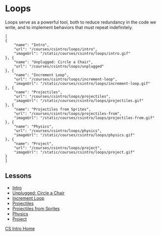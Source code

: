 # Loops

Loops serve as a powerful tool, both to reduce redundancy in the code we write, and to implement behaviors that must repeat indefinitely.

```codecard
[
{
    "name": "Intro",
    "url": "/courses/csintro/loops/intro",
    "imageUrl": "/static/courses/csintro/loops/intro.gif"
}, {
    "name": "Unplugged: Circle a Chair",
    "url": "/courses/csintro/loops/unplugged"
}, {
    "name": "Increment Loop",
    "url": "/courses/csintro/loops/increment-loop",
    "imageUrl": "/static/courses/csintro/loops/increment-loop.gif"
}, {
    "name": "Projectiles",
    "url": "/courses/csintro/loops/projectiles",
    "imageUrl": "/static/courses/csintro/loops/projectiles.gif"
}, {
    "name": "Projectiles from Sprites",
    "url": "/courses/csintro/loops/projectiles-from",
    "imageUrl": "/static/courses/csintro/loops/projectiles-from.gif"
}, {
    "name": "Physics",
    "url": "/courses/csintro/loops/physics",
    "imageUrl": "/static/courses/csintro/loops/physics.gif"
}, {
    "name": "Project",
    "url": "/courses/csintro/loops/project",
    "imageUrl": "/static/courses/csintro/loops/project.gif"
}
]
```

## Lessons

* [Intro](/courses/csintro/loops/intro)
* [Unplugged: Circle a Chair](/courses/csintro/loops/unplugged)
* [Increment Loop](/courses/csintro/loops/increment-loop)
* [Projectiles](/courses/csintro/loops/projectiles)
* [Projectiles from Sprites](/courses/csintro/loops/projectile-from)
* [Physics](/courses/csintro/loops/physics)
* [Project](/courses/csintro/loops/project)


[CS Intro Home](/courses/csintro)
